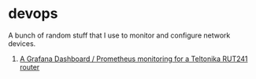 # devops

A bunch of random stuff that I use to monitor and configure network devices.

1. [A Grafana Dashboard / Prometheus monitoring for a Teltonika RUT241 router](https://github.com/brendanbank/devops/blob/master/snmp_exporter_teltonika_RUT241.md)
